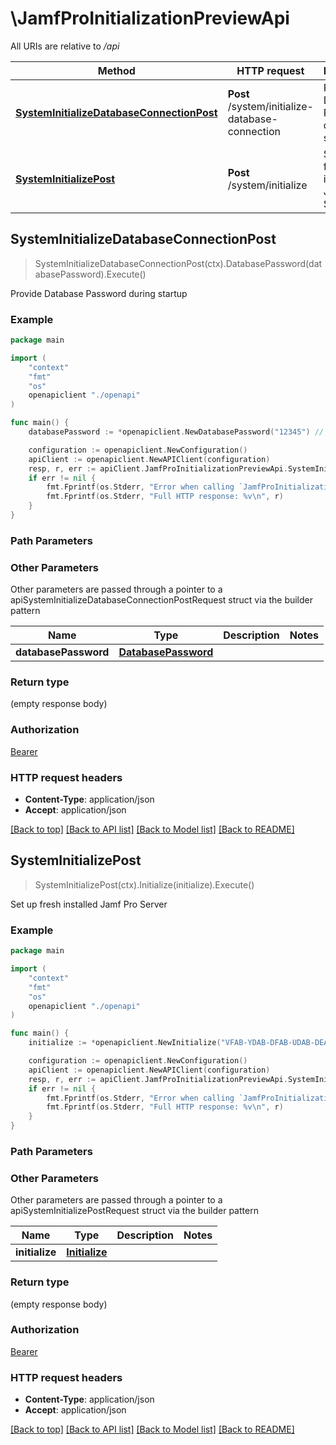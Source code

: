 # \JamfProInitializationPreviewApi

All URIs are relative to */api*

Method | HTTP request | Description
------------- | ------------- | -------------
[**SystemInitializeDatabaseConnectionPost**](JamfProInitializationPreviewApi.md#SystemInitializeDatabaseConnectionPost) | **Post** /system/initialize-database-connection | Provide Database Password during startup 
[**SystemInitializePost**](JamfProInitializationPreviewApi.md#SystemInitializePost) | **Post** /system/initialize | Set up fresh installed Jamf Pro Server 



## SystemInitializeDatabaseConnectionPost

> SystemInitializeDatabaseConnectionPost(ctx).DatabasePassword(databasePassword).Execute()

Provide Database Password during startup 



### Example

```go
package main

import (
    "context"
    "fmt"
    "os"
    openapiclient "./openapi"
)

func main() {
    databasePassword := *openapiclient.NewDatabasePassword("12345") // DatabasePassword | 

    configuration := openapiclient.NewConfiguration()
    apiClient := openapiclient.NewAPIClient(configuration)
    resp, r, err := apiClient.JamfProInitializationPreviewApi.SystemInitializeDatabaseConnectionPost(context.Background()).DatabasePassword(databasePassword).Execute()
    if err != nil {
        fmt.Fprintf(os.Stderr, "Error when calling `JamfProInitializationPreviewApi.SystemInitializeDatabaseConnectionPost``: %v\n", err)
        fmt.Fprintf(os.Stderr, "Full HTTP response: %v\n", r)
    }
}
```

### Path Parameters



### Other Parameters

Other parameters are passed through a pointer to a apiSystemInitializeDatabaseConnectionPostRequest struct via the builder pattern


Name | Type | Description  | Notes
------------- | ------------- | ------------- | -------------
 **databasePassword** | [**DatabasePassword**](DatabasePassword.md) |  | 

### Return type

 (empty response body)

### Authorization

[Bearer](../README.md#Bearer)

### HTTP request headers

- **Content-Type**: application/json
- **Accept**: application/json

[[Back to top]](#) [[Back to API list]](../README.md#documentation-for-api-endpoints)
[[Back to Model list]](../README.md#documentation-for-models)
[[Back to README]](../README.md)


## SystemInitializePost

> SystemInitializePost(ctx).Initialize(initialize).Execute()

Set up fresh installed Jamf Pro Server 



### Example

```go
package main

import (
    "context"
    "fmt"
    "os"
    openapiclient "./openapi"
)

func main() {
    initialize := *openapiclient.NewInitialize("VFAB-YDAB-DFAB-UDAB-DEAB-EFAB-ABAB-DEAB", "Jamf", false, "admin", "12345", "https://jamf.jamfcloud.com") // Initialize | 

    configuration := openapiclient.NewConfiguration()
    apiClient := openapiclient.NewAPIClient(configuration)
    resp, r, err := apiClient.JamfProInitializationPreviewApi.SystemInitializePost(context.Background()).Initialize(initialize).Execute()
    if err != nil {
        fmt.Fprintf(os.Stderr, "Error when calling `JamfProInitializationPreviewApi.SystemInitializePost``: %v\n", err)
        fmt.Fprintf(os.Stderr, "Full HTTP response: %v\n", r)
    }
}
```

### Path Parameters



### Other Parameters

Other parameters are passed through a pointer to a apiSystemInitializePostRequest struct via the builder pattern


Name | Type | Description  | Notes
------------- | ------------- | ------------- | -------------
 **initialize** | [**Initialize**](Initialize.md) |  | 

### Return type

 (empty response body)

### Authorization

[Bearer](../README.md#Bearer)

### HTTP request headers

- **Content-Type**: application/json
- **Accept**: application/json

[[Back to top]](#) [[Back to API list]](../README.md#documentation-for-api-endpoints)
[[Back to Model list]](../README.md#documentation-for-models)
[[Back to README]](../README.md)

